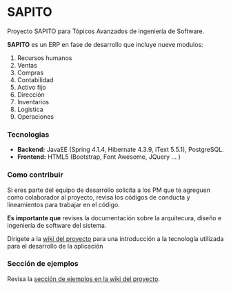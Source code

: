 # SAPITO
Proyecto SAPITO para Tópicos Avanzados de ingeniería de Software.

**SAPITO** es un ERP en fase de desarrollo que incluye nueve modulos:

 1. Recursos humanos
 2. Ventas
 3. Compras
 4. Contabilidad
 5. Activo fijo
 6. Dirección
 7. Inventarios
 8. Logistica
 9. Operaciones

### Tecnologias

 * **Backend:** JavaEE (Spring 4.1.4, Hibernate 4.3.9, iText 5.5.1), PostgreSQL.
 * **Frontend:** HTML5 (Bootstrap, Font Awesome, JQuery ... )

### Como contribuir

Si eres parte del equipo de desarrollo solicita a los PM que te agreguen como colaborador al proyecto, revisa los códigos de conducta y lineamientos para trabajar en el código.

**Es importante que** revises la documentación sobre la arquitecura, diseño e ingeniería de software del sistema.

Dirigete a la [wiki del proyecto](https://github.com/DiganmeGiovanni/SAPITO/wiki) para una introducción a la tecnología utilizada para el desarrollo de la aplicación

### Sección de ejemplos

Revisa la [sección de ejemplos en la wiki del proyecto](https://github.com/DiganmeGiovanni/SAPITO/wiki#ejemplos).
